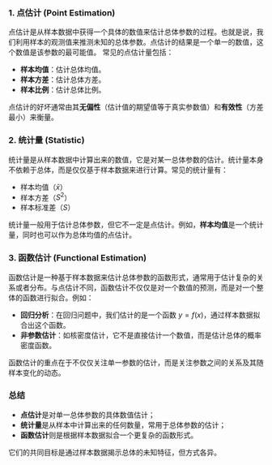 ### 1. 点估计 (Point Estimation)

点估计是从样本数据中获得一个具体的数值来估计总体参数的过程。也就是说，我们利用样本的观测值来推测未知的总体参数。点估计的结果是一个单一的数值，这个数值是该参数的最可能值。
常见的点估计量包括：

* **样本均值**：估计总体均值。
* **样本方差**：估计总体方差。
* **样本比例**：估计总体比例。

点估计的好坏通常由其**无偏性**（估计值的期望值等于真实参数值）和**有效性**（方差最小）来衡量。

### 2. 统计量 (Statistic)

统计量是从样本数据中计算出来的数值，它是对某一总体参数的估计。统计量本身不依赖于总体，而是仅仅基于样本数据来进行计算。常见的统计量有：

* 样本均值（$\bar{x}$）
* 样本方差（$S^2$）
* 样本标准差（$S$）

统计量一般用于估计总体参数，但它不一定是点估计。例如，**样本均值**是一个统计量，同时也可以作为总体均值的点估计。

### 3. 函数估计 (Functional Estimation)

函数估计是一种基于样本数据来估计总体参数的函数形式，通常用于估计复杂的关系或者分布。与点估计不同，函数估计不仅仅是对一个数值的预测，而是对一个整体的函数进行拟合。例如：

* **回归分析**：在回归问题中，我们估计的是一个函数 $y = f(x)$，通过样本数据拟合出这个函数。
* **非参数估计**：如核密度估计，它不是直接估计一个数值，而是估计总体的概率密度函数。

函数估计的重点在于不仅仅关注单一参数的估计，而是关注参数之间的关系及其随样本变化的动态。

### 总结

* **点估计**是对单一总体参数的具体数值估计；
* **统计量**是从样本中计算出来的任何数量，常用于总体参数的估计；
* **函数估计**则是根据样本数据拟合一个更复杂的函数形式。

它们的共同目标是通过样本数据揭示总体的未知特征，但方式各异。
